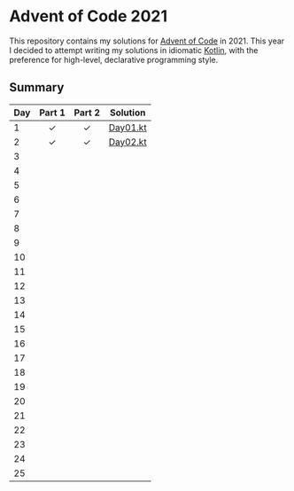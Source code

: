 # Advent of Code 2021

This repository contains my solutions for [Advent of Code][aoc] in 2021. This year I decided to attempt writing my
solutions in idiomatic [Kotlin][kotlin], with the preference for high-level, declarative programming style.

## Summary

| Day | Part 1   | Part 2   | Solution                                   |
| --- | :------: | :------: | ------------------------------------------ |
| 1   | ✓        | ✓        | [Day01.kt](src/main/kotlin/day01/Day01.kt) |
| 2   | ✓        | ✓        | [Day02.kt](src/main/kotlin/day02/Day02.kt) |
| 3   |          |          |                                            |
| 4   |          |          |                                            |
| 5   |          |          |                                            |
| 6   |          |          |                                            |
| 7   |          |          |                                            |
| 8   |          |          |                                            |
| 9   |          |          |                                            |
| 10  |          |          |                                            |
| 11  |          |          |                                            |
| 12  |          |          |                                            |
| 13  |          |          |                                            |
| 14  |          |          |                                            |
| 15  |          |          |                                            |
| 16  |          |          |                                            |
| 17  |          |          |                                            |
| 18  |          |          |                                            |
| 19  |          |          |                                            |
| 20  |          |          |                                            |
| 21  |          |          |                                            |
| 22  |          |          |                                            |
| 23  |          |          |                                            |
| 24  |          |          |                                            |
| 25  |          |          |                                            |


[aoc]: https://adventofcode.com/2021
[kotlin]: https://kotlinlang.org/
